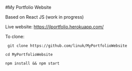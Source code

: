 #My Portfolio Website

Based on React JS (work in progress)

Live website: https://jlportfolio.herokuapp.com/

To clone:

``` git clone https://github.com/linuk/MyPortfolioWebsite```

```cd MyPortfolioWebsite ```

```npm install && npm start```
